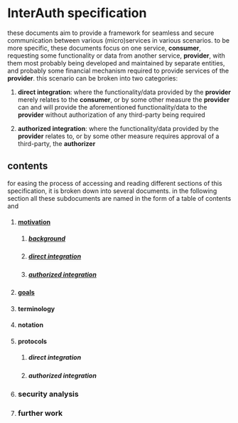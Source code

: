 # InterAuth specification

these documents aim to provide a framework for seamless and secure communication between various (micro)services in various scenarios. to be more specific, these documents focus on one service, **consumer**, requesting some functionality or data from another service, **provider**, with them most probably being developed and maintained by separate entities, and probably some financial mechanism required to provide services of the **provider**. this scenario can be broken into two categories:

1. **direct integration**: where the functionality/data provided by the **provider** merely relates to the **consumer**, or by some other measure the **provider** can and will provide the aforementioned functionality/data to the **provider** without authorization of any third-party being required

1. **authorized integration**: where the functionality/data provided by the **provider** relates to, or by some other measure requires approval of a third-party, the **authorizer**

## contents

for easing the process of accessing and reading different sections of this specification, it is broken down into several documents. in the following section all these subdocuments are named in the form of a table of contents and 


1. #### [motivation](MOTIVATION.md)
    1. ##### [background](MOTIVATION.md#background)
    1. ##### [direct integration](MOTIVATION.md#direct-integration)
    1. ##### [authorized integration](MOTIVATION.md#authorized-integration)
1. #### [goals](GOALS.md)
1. #### terminology
1. #### notation
1. #### protocols
    1. ##### direct integration
    1. ##### authorized integration
1. ### security analysis
1. ### further work

